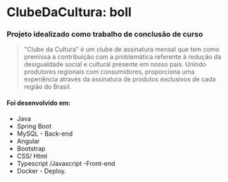 # ClubeDaCultura: boll

### Projeto idealizado como trabalho de conclusão de curso

> "Clube da Cultura" é um clube de assinatura mensal que tem como premissa a contribuição com a problemática referente à redução da desigualdade social e cultural presente em nosso país.
Unindo produtores regionais com consumidores, proporciona uma experiência através da assinatura de produtos exclusivos de cada região do Brasil.

#### Foi desenvolvido em:

* Java
* Spring Boot
* MySQL - Back-end
* Angular
* Bootstrap
* CSS/ Html
* Typescript /Javascript -Front-end
* Docker - Deploy.


